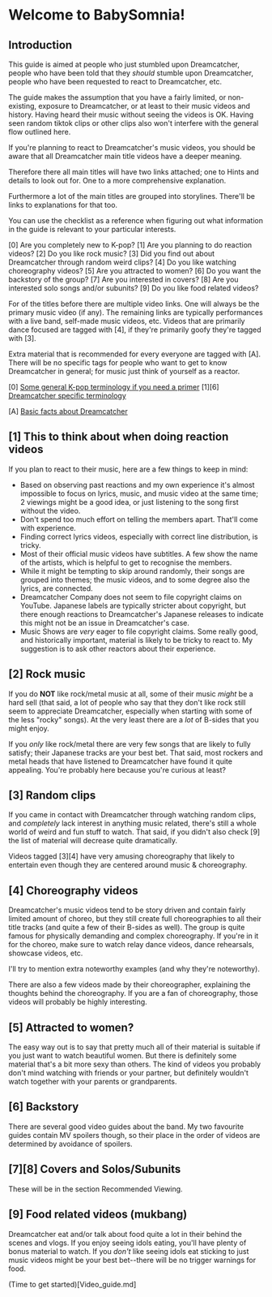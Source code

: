 # Welcome to BabySomnia!

## Introduction

This guide is aimed at people who just stumbled upon Dreamcatcher,
people who have been told that they *should* stumble upon Dreamcatcher,
people who have been requested to react to Dreamcatcher, etc.

The guide makes the assumption that you have a fairly limited, or
non-existing, exposure to Dreamcatcher, or at least to their music
videos and history. Having heard their music without seeing the videos
is OK. Having seen random tiktok clips or other clips also won't
interfere with the general flow outlined here.

If you're planning to react to Dreamcatcher's music videos,
you should be aware that all Dreamcatcher main title videos
have a deeper meaning.

Therefore there all main titles will have two links attached;
one to Hints and details to look out for.
One to a more comprehensive explanation.

Furthermore a lot of the main titles are grouped into storylines.
There'll be links to explanations for that too.

You can use the checklist as a reference when figuring out
what information in the guide is relevant to your particular
interests.

[0] Are you completely new to K-pop?
[1] Are you planning to do reaction videos?
[2] Do you like rock music?
[3] Did you find out about Dreamcatcher through random weird clips?
[4] Do you like watching choreography videos?
[5] Are you attracted to women?
[6] Do you want the backstory of the group?
[7] Are you interested in covers?
[8] Are you interested solo songs and/or subunits?
[9] Do you like food related videos?

For of the titles before there are multiple video links.
One will always be the primary music video (if any). The remaining links
are typically performances with a live band, self-made music videos, etc.
Videos that are primarily dance focused are tagged with [4],
if they're primarily goofy they're tagged with [3].

Extra material that is recommended for every everyone are tagged with [A].
There will be no specific tags for people who want to get to know
Dreamcatcher in general; for music just think of yourself as a reactor.

[0] [Some general K-pop terminology if you need a primer](Kpop_terminology_primer.md)
[1][6] [Dreamcatcher specific terminology](Dreamcatcher_specific_terminology_primer.md)

[A] [Basic facts about Dreamcatcher](Basic_facts_about_Dreamcatcher.md)

## [1] This to think about when doing reaction videos

If you plan to react to their music, here are a few things to keep in mind:

* Based on observing past reactions and my own experience it's almost impossible to focus on lyrics, music, and music video at the same time; 2 viewings might be a good idea, or just listening to the song first without the video.
* Don't spend too much effort on telling the members apart. That'll come with experience.
* Finding correct lyrics videos, especially with correct line distribution, is tricky.
* Most of their official music videos have subtitles. A few show the name of the artists, which is helpful to get to recognise the members.
* While it might be tempting to skip around randomly, their songs are grouped into themes; the music videos, and to some degree also the lyrics, are connected.
* Dreamcatcher Company does not seem to file copyright claims on YouTube. Japanese labels are typically stricter about copyright, but there enough reactions to Dreamcatcher's Japanese releases to indicate this might not be an issue in Dreamcatcher's case.
* Music Shows are *very* eager to file copyright claims. Some really good, and historically important, material is likely to be tricky to react to. My suggestion is to ask other reactors about their experience.

## [2] Rock music

If you do **NOT** like rock/metal music at all, some of their music *might* be
a hard sell (that said, a lot of people who say that they don't like
rock still seem to appreciate Dreamcatcher, especially when starting
with some of the less "rocky" songs). At the very least there are a
*lot* of B-sides that you might enjoy.

If you *only* like rock/metal there are very few songs that are likely
to fully satisfy; their Japanese tracks are your best bet. That said,
most rockers and metal heads that have listened to Dreamcatcher have
found it quite appealing. You're probably here because you're curious at
least?

## [3] Random clips

If you came in contact with Dreamcatcher through watching random clips,
and *completely* lack interest in anything music related, there's still
a whole world of weird and fun stuff to watch. That said, if you didn't
also check [9] the list of material will decrease quite dramatically.

Videos tagged [3][4] have very amusing choreography that likely to
entertain even though they are centered around music & choreography.

## [4] Choreography videos

Dreamcatcher's music videos tend to be story driven and contain fairly
limited amount of choreo, but they still create full choreographies to
all their title tracks (and quite a few of their B-sides as well).
The group is quite famous for physically demanding and complex choreography.
If you're in it for the choreo, make sure to watch relay dance videos,
dance rehearsals, showcase videos, etc.

I'll try to mention extra noteworthy examples (and why they're noteworthy).

There are also a few videos made by their choreographer, explaining the
thoughts behind the choreography. If you are a fan of choreography,
those videos will probably be highly interesting.

## [5] Attracted to women?

The easy way out is to say that pretty much all of their material is
suitable if you just want to watch beautiful women. But there is
definitely some material that's a bit more sexy than others. The kind
of videos you probably don't mind watching with friends or your partner,
but definitely wouldn't watch together with your parents or
grandparents.

## [6] Backstory

There are several good video guides about the band. My two favourite
guides contain MV spoilers though, so their place in the order of videos
are determined by avoidance of spoilers.

## [7][8] Covers and Solos/Subunits

These will be in the section Recommended Viewing.

## [9] Food related videos (mukbang)

Dreamcatcher eat and/or talk about food quite a lot in their behind the scenes and vlogs. If you enjoy seeing idols eating, you'll have plenty of bonus material to watch.
If you *don't* like seeing idols eat sticking to just music videos might be your best bet--there will be no trigger warnings for food.

(Time to get started)[Video_guide.md]
